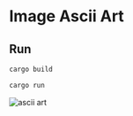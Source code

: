 # Image Ascii Art

## Run

```bash
cargo build

cargo run
```

<img src="https://i.imgur.com/x7xCt1q.png" alt="ascii art">